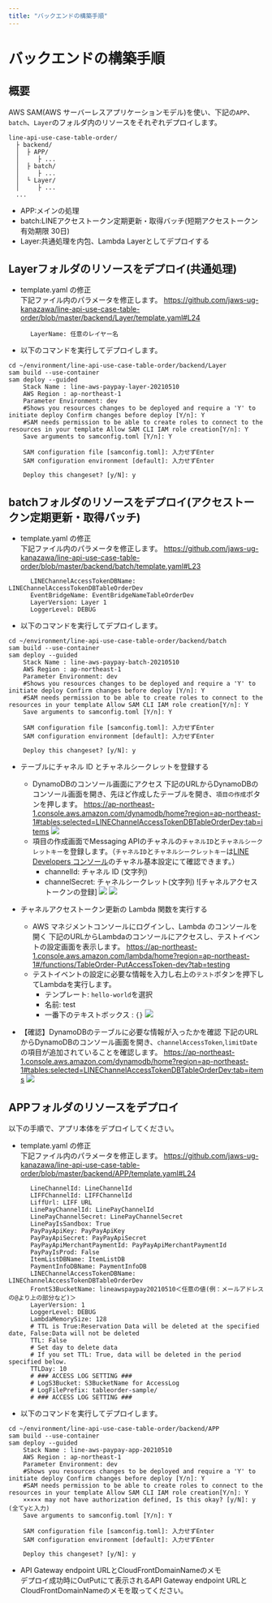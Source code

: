 ```yaml
---
title: "バックエンドの構築手順"
---
```


# バックエンドの構築手順

## 概要

AWS SAM(AWS サーバーレスアプリケーションモデル)を使い、下記の`APP`、`batch`、`Layer`のフォルダ内のリソースをそれぞれデプロイします。

```
line-api-use-case-table-order/
  ├ backend/
  │  ├ APP/
  │     ├ ...
  │  ├ batch/
  │     ├ ...
  │  └ Layer/
  │     ├ ...
  ...
```

- APP:メインの処理
- batch:LINEアクセストークン定期更新・取得バッチ(短期アクセストークン有効期限 30日)
- Layer:共通処理を内包、Lambda Layerとしてデプロイする

## Layerフォルダのリソースをデプロイ(共通処理)

- template.yaml の修正  
下記ファイル内のパラメータを修正します。
https://github.com/jaws-ug-kanazawa/line-api-use-case-table-order/blob/master/backend/Layer/template.yaml#L24

```
      LayerName: 任意のレイヤー名
```

- 以下のコマンドを実行してデプロイします。

```shell
cd ~/environment/line-api-use-case-table-order/backend/Layer
sam build --use-container
sam deploy --guided
    Stack Name : line-aws-paypay-layer-20210510
    AWS Region : ap-northeast-1
    Parameter Environment: dev
    #Shows you resources changes to be deployed and require a 'Y' to initiate deploy Confirm changes before deploy [Y/n]: Y
    #SAM needs permission to be able to create roles to connect to the resources in your template Allow SAM CLI IAM role creation[Y/n]: Y
    Save arguments to samconfig.toml [Y/n]: Y

    SAM configuration file [samconfig.toml]: 入力せずEnter 
    SAM configuration environment [default]: 入力せずEnter
    
    Deploy this changeset? [y/N]: y
```

## batchフォルダのリソースをデプロイ(アクセストークン定期更新・取得バッチ)

- template.yaml の修正  
下記ファイル内のパラメータを修正します。
https://github.com/jaws-ug-kanazawa/line-api-use-case-table-order/blob/master/backend/batch/template.yaml#L23

```
      LINEChannelAccessTokenDBName: LINEChannelAccessTokenDBTableOrderDev
      EventBridgeName: EventBridgeNameTableOrderDev
      LayerVersion: Layer 1
      LoggerLevel: DEBUG
```

- 以下のコマンドを実行してデプロイします。

```shell
cd ~/environment/line-api-use-case-table-order/backend/batch
sam build --use-container
sam deploy --guided
    Stack Name : line-aws-paypay-batch-20210510
    AWS Region : ap-northeast-1
    Parameter Environment: dev
    #Shows you resources changes to be deployed and require a 'Y' to initiate deploy Confirm changes before deploy [Y/n]: Y
    #SAM needs permission to be able to create roles to connect to the resources in your template Allow SAM CLI IAM role creation[Y/n]: Y
    Save arguments to samconfig.toml [Y/n]: Y

    SAM configuration file [samconfig.toml]: 入力せずEnter 
    SAM configuration environment [default]: 入力せずEnter
    
    Deploy this changeset? [y/N]: y
```

- テーブルにチャネル ID とチャネルシークレットを登録する
  - DynamoDBのコンソール画面にアクセス
下記のURLからDynamoDBのコンソール画面を開き、先ほど作成したテーブルを開き、`項目の作成`ボタンを押します。
https://ap-northeast-1.console.aws.amazon.com/dynamodb/home?region=ap-northeast-1#tables:selected=LINEChannelAccessTokenDBTableOrderDev;tab=items
![](https://storage.googleapis.com/zenn-user-upload/kw2k8nmxpd5gceb493ww8x7hgb1g)
  - 項目の作成画面でMessaging APIのチャネルの`チャネルID`と`チャネルシークレットキー`を登録します。（`チャネルID`と`チャネルシークレットキー`は[LINE Developers コンソール](https://developers.line.biz/console/)のチャネル基本設定にて確認できます。）
    - channelId: チャネル ID (文字列)
    - channelSecret: チャネルシークレット(文字列)
      ![チャネルアクセストークンの登録]
![](https://storage.googleapis.com/zenn-user-upload/ue8y75t0geax37ta0k5rjg1flx8n)
![](https://storage.googleapis.com/zenn-user-upload/06suku5nij1vjehxdvssfuen3tdx)
      
- チャネルアクセストークン更新の Lambda 関数を実行する
  - AWS マネジメントコンソールにログインし、Lambda のコンソールを開く
下記のURLからLambdaのコンソールにアクセスし、テストイベントの設定画面を表示します。
https://ap-northeast-1.console.aws.amazon.com/lambda/home?region=ap-northeast-1#/functions/TableOrder-PutAccessToken-dev?tab=testing
  - テストイベントの設定に必要な情報を入力し右上の`テスト`ボタンを押下してLambdaを実行します。
    - テンプレート: `hello-world`を選択
    - 名前: test
    - 一番下のテキストボックス : `{}`
![](https://storage.googleapis.com/zenn-user-upload/2uf5toitic64ldxs54rq6j7gqdlc)

- 【確認】DynamoDBのテーブルに必要な情報が入ったかを確認
下記のURLからDynamoDBのコンソール画面を開き、`channelAccessToken`,`limitDate`の項目が追加されていることを確認します。
https://ap-northeast-1.console.aws.amazon.com/dynamodb/home?region=ap-northeast-1#tables:selected=LINEChannelAccessTokenDBTableOrderDev;tab=items
![](https://storage.googleapis.com/zenn-user-upload/2oeg8n311z7u0pea6ijt4czenkm2)

## APPフォルダのリソースをデプロイ

以下の手順で、アプリ本体をデプロイしてください。

- template.yaml の修正  
下記ファイル内のパラメータを修正します。
https://github.com/jaws-ug-kanazawa/line-api-use-case-table-order/blob/master/backend/APP/template.yaml#L24

```
      LineChannelId: LineChannelId
      LIFFChannelId: LIFFChannelId
      LiffUrl: LIFF URL
      LinePayChannelId: LinePayChannelId
      LinePayChannelSecret: LinePayChannelSecret
      LinePayIsSandbox: True
      PayPayApiKey: PayPayApiKey
      PayPayApiSecret: PayPayApiSecret
      PayPayApiMerchantPaymentId: PayPayApiMerchantPaymentId
      PayPayIsProd: False
      ItemListDBName: ItemListDB
      PaymentInfoDBName: PaymentInfoDB
      LINEChannelAccessTokenDBName: LINEChannelAccessTokenDBTableOrderDev
      FrontS3BucketName: lineawspaypay20210510＜任意の値(例：メールアドレスの@より上の部分など)＞
      LayerVersion: 1
      LoggerLevel: DEBUG
      LambdaMemorySize: 128
      # TTL is True:Reservation Data will be deleted at the specified date, False:Data will not be deleted
      TTL: False
      # Set day to delete data
      # If you set TTL: True, data will be deleted in the period specified below.
      TTLDay: 10
      # ### ACCESS LOG SETTING ###
      # LogS3Bucket: S3BucketName for AccessLog
      # LogFilePrefix: tableorder-sample/
      # ### ACCESS LOG SETTING ###
```

- 以下のコマンドを実行してデプロイします。

```shell
cd ~/environment/line-api-use-case-table-order/backend/APP
sam build --use-container
sam deploy --guided
    Stack Name : line-aws-paypay-app-20210510
    AWS Region : ap-northeast-1
    Parameter Environment: dev
    #Shows you resources changes to be deployed and require a 'Y' to initiate deploy Confirm changes before deploy [Y/n]: Y
    #SAM needs permission to be able to create roles to connect to the resources in your template Allow SAM CLI IAM role creation[Y/n]: Y
    ××××× may not have authorization defined, Is this okay? [y/N]: y (全てyと入力)  
    Save arguments to samconfig.toml [Y/n]: Y

    SAM configuration file [samconfig.toml]: 入力せずEnter 
    SAM configuration environment [default]: 入力せずEnter
    
    Deploy this changeset? [y/N]: y
```

- API Gateway endpoint URLとCloudFrontDomainNameのメモ  
デプロイ成功時にOutPutにて表示されるAPI Gateway endpoint URLとCloudFrontDomainNameのメモを取ってください。
